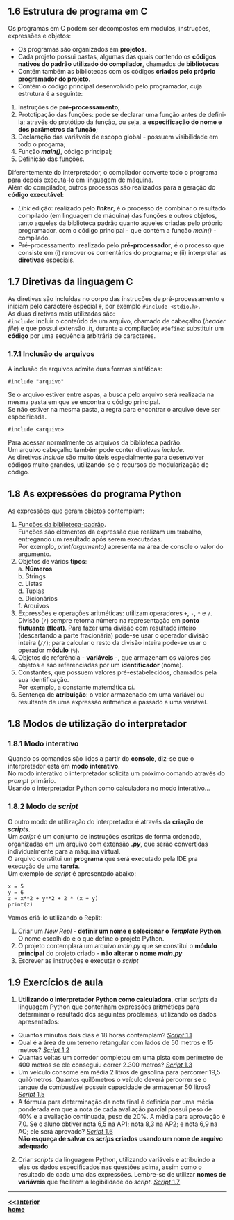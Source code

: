 ## 1.6 Estrutura de programa em C

Os programas em C podem ser decompostos em módulos, instruções, expressões e objetos:

- Os programas são organizados em **projetos**.
- Cada projeto possui pastas, algumas das quais contendo os **códigos nativos do padrão utilizado do compilador**, chamados de **bibliotecas**
- Contém também as bibliotecas com os códigos **criados pelo próprio programador do projeto**.
- Contém o código principal desenvolvido pelo programador, cuja estrutura é a seguinte:
1. Instruções de **pré-processamento**;
2. Prototipação das funções: pode se declarar uma função antes de defini-la; através do protótipo da função, ou seja,
a **especificação do nome e dos parâmetros da função**;  
3. Declaração das variáveis de escopo global - possuem visibilidade em todo o progama;
4. Função ***main()***, código principal;
5. Definição das funções.

Diferentemente do interpretador, o compilador converte todo o programa para depois executá-lo em linguagem de máquina.  
Além do compilador, outros processos são realizados para a geração do **código executável**:  
- *Link* edição: realizado pelo ***linker***, é o processo de combinar o resultado compilado (em linguagem de máquina) das funções e outros objetos, tanto aqueles da biblioteca padrão quanto aqueles criadas pelo próprio programador, com o código principal - que contém a função *main()* - compilado. 
- Pré-processamento: realizado pelo **pré-processador**, é o processo que consiste em (i) remover os comentários do programa; e (ii) interpretar as **diretivas** especiais.  

## 1.7 Diretivas da linguagem C
As diretivas são incluídas no corpo das instruções de pré-processamento e iniciam pelo caractere especial `#`, por exemplo `#include <stdio.h>`.  
As duas diretivas mais utilizadas são:  
`#include`: incluir o conteúdo de um arquivo, chamado de cabeçalho (*header file*) e que possui extensão *.h*, durante a compilação; 
`#define`: substituir um **código** por uma sequência arbitrária de caracteres.

### 1.7.1 Inclusão de arquivos
A inclusão de arquivos admite duas formas sintáticas:  
```
#include "arquivo"
```
Se o arquivo estiver entre aspas, a busca pelo arquivo será realizada na mesma pasta em que se encontra o código principal.  
Se não estiver na mesma pasta, a regra para encontrar o arquivo deve ser especificada.
```
#include <arquivo>
```
Para acessar normalmente os arquivos da biblioteca padrão.  
Um arquivo cabeçalho também pode conter diretivas *include*.  
As diretivas *include* são muito úteis especialmente para desenvolver códigos muito grandes, utilizando-se o recursos de modularização de código.



## 1.8 As expressões do programa Python

As expressões que geram objetos contemplam:

1. [Funções da biblioteca-padrão](https://docs.python.org/pt-br/3/library/functions.html).  
Funções são elementos da expressão que realizam um trabalho, entregando um resultado após serem executadas.  
Por exemplo, *print(argumento)* apresenta na área de console o valor do argumento.
3. Objetos de vários **tipos**:  
  a. **Números**  
  b. Strings  
  c. Listas  
  d. Tuplas  
  e. Dicionários  
  f. Arquivos  
3. Expressões e operações aritméticas: utilizam operadores `+`, `-`, `*` e `/`. Divisão (`/`) sempre retorna número na representação em **ponto flutuante (float)**. Para fazer uma divisão com resultado inteiro (descartando a parte fracionária) pode-se usar o operador divisão inteira (`//`); para calcular o resto da divisão inteira pode-se usar o operador **módulo** (`%`).
4. Objetos de referência - **variáveis** -, que armazenam os valores dos objetos e são referenciadas por um **identificador** (nome).
5. Constantes, que possuem valores pré-estabelecidos, chamados pela sua identificação.  
Por exemplo, a constante matemática *pi*.
6. Sentença de **atribuição**: o valor armazenado em uma variável ou resultante de uma expressão aritmética é passado a uma variável.
  
## 1.8 Modos de utilização do interpretador
### 1.8.1 Modo interativo
Quando os comandos são lidos a partir do **console**, diz-se que o interpretador está em **modo interativo**.  
No modo interativo o interpretador solicita um próximo comando através do *prompt* primário.  
Usando o interpretador Python como calculadora no modo interativo...

### 1.8.2 Modo de *script*
O outro modo de utilização do interpretador é através da **criação de *scripts***.  
Um *script* é um conjunto de instruções escritas de forma ordenada, organizadas em um arquivo com extensão ***.py***, 
que serão convertidas individualmente para a máquina virtual.  
O arquivo constitui um **programa** que será executado pela IDE pra execução de uma **tarefa**.  
Um exemplo de *script* é apresentado abaixo:
```
x = 5
y = 6
z = x**2 + y**2 + 2 * (x + y)
print(z)
```
Vamos criá-lo utilizando o Replit:
1. Criar um *New Repl* - **definir um nome e selecionar o *Template* Python**. O nome escolhido é o que define o projeto Python.
2. O projeto contemplará um arquivo *main.py* que se constitui o **módulo principal** do projeto criado - **não alterar o nome *main.py***
3. Escrever as instruções e executar o *script*

## 1.9 Exercícios de aula 
1. **Utilizando o interpretador Python como calculadora**, criar *scripts* da linguagem Python que contenham expressões aritméticas para determinar o resultado dos seguintes problemas, utilizando os dados apresentados:  
- Quantos minutos dois dias e 18 horas contemplam? [*Script* 1.1](https://github.com/claytonjasilva/prog_exemplos/blob/main/minutos.py)  
- Qual é a área de um terreno retangular com lados de 50 metros e 15 metros? [*Script* 1.2](https://github.com/claytonjasilva/prog_exemplos/blob/main/area.py)   
- Quantas voltas um corredor completou em uma pista com perímetro de 400 metros se ele conseguiu correr 2.300 metros? [*Script* 1.3](https://github.com/claytonjasilva/prog_exemplos/blob/main/volta.py)  
- Um veículo consome em média 2 litros de gasolina para percorrer 19,5 quilômetros. Quantos quilômetros o veículo deverá percorrer se o tanque de combustível possuir capacidade de armazenar 50 litros? [*Script* 1.5](https://github.com/claytonjasilva/prog_exemplos/blob/main/veiculo.py)  
- A fórmula para determinação da nota final é definida por uma média ponderada em que a nota de cada avaliação parcial possui peso de 40% e a avaliação continuada, peso de 20%. A média para aprovação é 7,0. Se o aluno obtiver nota 6,5 na AP1; nota 8,3 na AP2; e nota 6,9 na AC; ele será aprovado? [*Script* 1.6](https://github.com/claytonjasilva/prog_exemplos/blob/main/nota.py)  
**Não esqueça de salvar os *scrips* criados usando um nome de arquivo adequado**
2. Criar *scripts* da linguagem Python, utilizando variáveis e atribuindo a elas os dados especificados nas questões acima, assim como o resultado de cada uma das expressões. Lembre-se de utilizar **nomes de variáveis** que facilitem a legibilidade do *script*. [*Script* 1.7](https://github.com/claytonjasilva/prog_exemplos/blob/main/nota2.py)

___
**[<<anterior](prog_replit.md)**  
**[home](https://claytonjasilva.github.io/progPython_aulas.html)**
